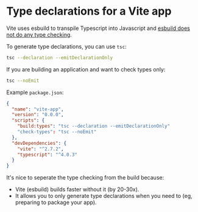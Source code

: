 # Type declarations for a Vite app

Vite uses esbuild to transpile Typescript into Javascript and [esbuild does not do any type checking](https://esbuild.github.io/content-types/#typescript).

To generate type declarations, you can use `tsc`:

```bash
tsc --declaration --emitDeclarationOnly
```

If you are building an application and want to check types only:

```bash
tsc --noEmit
```

Example `package.json`:

```json
{
  "name": "vite-app",
  "version": "0.0.0",
  "scripts": {
    "build:types": "tsc --declaration --emitDeclarationOnly"
    "check-types": "tsc --noEmit"
  },
  "devDependencies": {
    "vite": "^2.7.2",
    "typescript": "^4.0.3"
  }
}
```

It's nice to seperate the type checking from the build because:
- Vite (esbuild) builds faster without it (by 20-30x).
- It allows you to only generate type declarations when you need to (eg, preparing to package your app).
